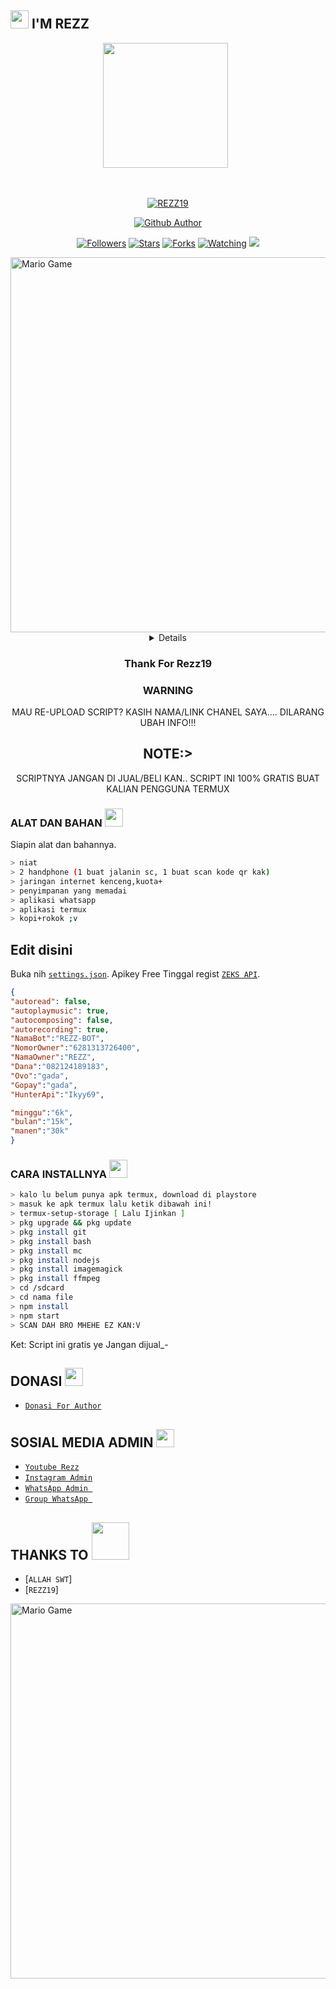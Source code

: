 ## <img src="https://github.com/TheDudeThatCode/TheDudeThatCode/blob/master/Assets/Hi.gif" width="29px"> I'M REZZ
<p align="center">
<p align='center'><a href="https://instagram.com/ini_rezz19"><img height="200" src="https://github.com/Hexagonz/SELF-HX/blob/main/stik/fake.jpeg?raw=true"></a>&nbsp;&nbsp;</p>
</p>
<br>



<p align="center">
<a href="#"><img title="REZZ19" src="https://img.shields.io/badge/REZZ-green?colorA=%23ff0000&colorB=%23017e40&style=for-the-badge"></a>
</p>
<p align="center">
<a href="https://github.com/Rezz017"><img title="Github Author" src="https://img.shields.io/badge/AUTHOR-REZZ-orange.svg?style=for-the-badge&logo=github"></a>
</p>
<p align="center">
<a href="https://github.com/Rezz017/followers"><img title="Followers" src="https://img.shields.io/github/followers/Rezz017?color=blue&style=flat-square"></a>
<a href="https://github.com/Rezz017/bot1/stargazers/"><img title="Stars" src="https://img.shields.io/github/stars/Rezz017/bot1color=red&style=flat-square"></a>
<a href="https://github.com/Rezz017/bot1/network/members"><img title="Forks" src="https://img.shields.io/github/forks/Rezz017/bot1?color=red&style=flat-square"></a>
<a href="https://github.com/Rezz017/bot1/watchers"><img title="Watching" src="https://img.shields.io/github/watchers/Rezz017/bot1?label=Watchers&color=red&style=flat-square"></a>
<a href="https://hits.seeyoufarm.com"><img src="https://hits.seeyoufarm.com/api/count/incr/badge.svg?url=https%3A%2F%2Fgithub.com%2FRezz017%2Fbot1&count_bg=%2379C83D&title_bg=%23555555&icon=probot.svg&icon_color=%2300FF6D&title=hits&edge_flat=false"/></a>
</p>
<img src="https://github.com/TheDudeThatCode/TheDudeThatCode/blob/master/Assets/Developer.gif" alt="Mario Game" width="600" />
<div align="center">
<details>
 
</details>

### Thank For Rezz19

### WARNING
MAU RE-UPLOAD SCRIPT? KASIH NAMA/LINK CHANEL SAYA.... DILARANG UBAH INFO!!!

## NOTE:> 
SCRIPTNYA JANGAN DI JUAL/BELI KAN.. SCRIPT INI 100% GRATIS BUAT KALIAN PENGGUNA TERMUX
</div>

### ALAT DAN BAHAN <img src="https://github.com/TheDudeThatCode/TheDudeThatCode/blob/master/Assets/Mario_Hello_Big.gif" width="29px">
Siapin alat dan bahannya.
```bash
> niat
> 2 handphone (1 buat jalanin sc, 1 buat scan kode qr kak)
> jaringan internet kenceng,kuota+
> penyimpanan yang memadai
> aplikasi whatsapp
> aplikasi termux
> kopi+rokok ;v
```
## Edit disini
Buka nih [`settings.json`](https://github.com/Rezz017/Bot1/blob/main/settings.json). Apikey Free Tinggal regist [`ZEKS API`](https://api.lolhuman.xyz/login).
```json
{
"autoread": false,
"autoplaymusic": true,
"autocomposing": false,
"autorecording": true,
"NamaBot":"REZZ-BOT", 
"NomorOwner":"6281313726400", 
"NamaOwner":"REZZ", 
"Dana":"082124189183", 
"Ovo":"gada", 
"Gopay":"gada", 
"HunterApi":"Ikyy69",

"minggu":"6k",
"bulan":"15k",
"manen":"30k"
}

```
### CARA INSTALLNYA  <img src="https://github.com/TheDudeThatCode/TheDudeThatCode/blob/master/Assets/hmm.gif" width="29px">
```bash
> kalo lu belum punya apk termux, download di playstore
> masuk ke apk termux lalu ketik dibawah ini!
> termux-setup-storage [ Lalu Ijinkan ]
> pkg upgrade && pkg update
> pkg install git
> pkg install bash
> pkg install mc
> pkg install nodejs
> pkg install imagemagick
> pkg install ffmpeg
> cd /sdcard
> cd nama file
> npm install
> npm start
> SCAN DAH BRO MHEHE EZ KAN:V
```


Ket: Script ini gratis ye Jangan dijual_-

## DONASI <img src="https://github.com/TheDudeThatCode/TheDudeThatCode/blob/master/Assets/coin.gif" width="29px">
* [`Donasi For Author`](https://saweria.co/reza19)


## SOSIAL MEDIA ADMIN <img src="https://github.com/TheDudeThatCode/TheDudeThatCode/blob/master/Assets/powerup.gif" width="29px">

* [`Youtube Rezz`](https://youtube.com/channel/UC8OREtGKNIBBku25tbX5e0A)
* [`Instagram Admin`](https://instagram.com/ini_rezz19)
* [`WhatsApp Admin `](https://wa.me/+6281313726400)
* [`Group WhatsApp `](https://chat.whatsapp.com/IkG3GORp9rL7mCKKU3Huee)
## THANKS TO <img src="https://github.com/TheDudeThatCode/TheDudeThatCode/blob/master/Assets/Handshake.gif" width="60px">

* [`ALLAH SWT`]
* [`REZZ19`]
<img src="https://github.com/TheDudeThatCode/TheDudeThatCode/blob/master/Assets/Mario_Gameplay.gif" alt="Mario Game" width="600" />


